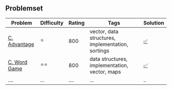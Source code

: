 ## Problemset
 | Problem      |  Difficulty | Rating |Tags| Solution |
|-------------|------|--------|------------|------------------|
 |[C. Advantage](https://codeforces.com/problemset/problem/1760/C)|:star:| 800| vector, data structures, implementation, sortings | [:white_check_mark:](https://github.com/LuizIgnacio2002/codeforces-solutions/blob/main/C/C.%20Advantage.cpp)|
| [C. Word Game](https://codeforces.com/problemset/problem/1722/C) | :star::star:  | 800      | data structures, implementation, vector, maps    |[:white_check_mark:](https://github.com/LuizIgnacio2002/codeforces-solutions/blob/main/C/C.%20Word%20Game.cpp)         |
| ....      | ...  | ....      | ...    |..           |

